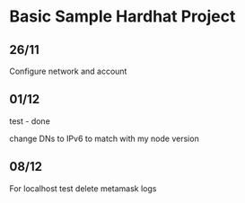 # Basic Sample Hardhat Project

## 26/11

Configure network and account 

## 01/12

test - done

change DNs to IPv6 to match with my node version 


## 08/12

For localhost test delete metamask logs